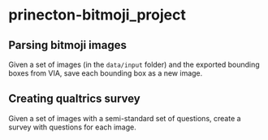 # prinecton-bitmoji_project

## Parsing bitmoji images

Given a set of images (in the `data/input` folder) and the exported bounding boxes from VIA, save each bounding box as a new image.

## Creating qualtrics survey

Given a set of images with a semi-standard set of questions, create a survey with questions for each image.
